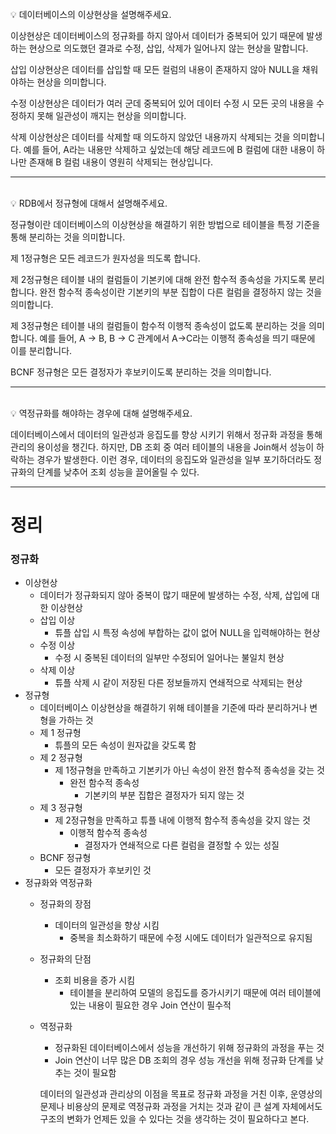 <br>
💡 데이터베이스의 이상현상을 설명해주세요.

이상현상은 데이터베이스의 정규화를 하지 않아서 데이터가 중복되어 있기 때문에 발생하는 현상으로 의도했던 결과로 수정, 삽입, 삭제가 일어나지 않는 현상을 말합니다.

삽입 이상현상은 데이터를 삽입할 때 모든 컬럼의 내용이 존재하지 않아 NULL을 채워야하는 현상을 의미합니다.

수정 이상현상은 데이터가 여러 군데 중복되어 있어 데이터 수정 시 모든 곳의 내용을 수정하지 못해 일관성이 깨지는 현상을 의미합니다.

삭제 이상현상은 데이터를 삭제할 때 의도하지 않았던 내용까지 삭제되는 것을 의미합니다. 예를 들어, A라는 내용만 삭제하고 싶었는데 해당 레코드에 B 컬럼에 대한 내용이 하나만 존재해 B 컬럼 내용이 영원히 삭제되는 현상입니다.

---
<br>
💡 RDB에서 정규형에 대해서 설명해주세요.

정규형이란 데이터베이스의 이상현상을 해결하기 위한 방법으로 테이블을 특정 기준을 통해 분리하는 것을 의미합니다.

제 1정규형은 모든 레코드가 원자성을 띄도록 합니다.

제 2정규형은 테이블 내의 컬럼들이 기본키에 대해 완전 함수적 종속성을 가지도록 분리합니다. 완전 함수적 종속성이란 기본키의 부분 집합이 다른 컬럼을 결정하지 않는 것을 의미합니다.

제 3정규형은 테이블 내의 컬럼들이 함수적 이행적 종속성이 없도록 분리하는 것을 의미합니다. 예를 들어, A → B, B → C 관계에서 A→C라는 이행적 종속성을 띄기 때문에 이를 분리합니다.

BCNF 정규형은 모든 결정자가 후보키이도록 분리하는 것을 의미합니다.

---
<br>
💡 역정규화를 해야하는 경우에 대해 설명해주세요.

데이터베이스에서 데이터의 일관성과 응집도를 향상 시키기 위해서 정규화 과정을 통해 관리의 용이성을 챙긴다. 하지만, DB 조회 중 여러 테이블의 내용을 Join해서 성능이 하락하는 경우가 발생한다. 이런 경우, 데이터의 응집도와 일관성을 일부 포기하더라도 정규화의 단계를 낮추어 조회 성능을 끌어올릴 수 있다.

---

# 정리

### 정규화

- 이상현상
    - 데이터가 정규화되지 않아 중복이 많기 때문에 발생하는 수정, 삭제, 삽입에 대한 이상현상
    - 삽입 이상
        - 튜플 삽입 시 특정 속성에 부합하는 값이 없어 NULL을 입력해야하는 현상
    - 수정 이상
        - 수정 시 중복된 데이터의 일부만 수정되어 일어나는 불일치 현상
    - 삭제 이상
        - 튜플 삭제 시 같이 저장된 다른 정보들까지 연쇄적으로 삭제되는 현상
- 정규형
    - 데이터베이스 이상현상을 해결하기 위해 테이블을 기준에 따라 분리하거나 변형을 가하는 것
    - 제 1 정규형
        - 튜플의 모든 속성이 원자값을 갖도록 함
    - 제 2 정규형
        - 제 1정규형을 만족하고 기본키가 아닌 속성이 완전 함수적 종속성을 갖는 것
            - 완전 함수적 종속성
                - 기본키의 부분 집합은 결정자가 되지 않는 것
    - 제 3 정규형
        - 제 2정규형을 만족하고 튜플 내에 이행적 함수적 종속성을 갖지 않는 것
            - 이행적 함수적 종속성
                - 결정자가 연쇄적으로 다른 컬럼을 결정할 수 있는 성질
    - BCNF 정규형
        - 모든 결정자가 후보키인 것
- 정규화와 역정규화
    - 정규화의 장점
        - 데이터의 일관성을 향상 시킴
            - 중복을 최소화하기 때문에 수정 시에도 데이터가 일관적으로 유지됨
    - 정규화의 단점
        - 조회 비용을 증가 시킴
            - 테이블을 분리하여 모델의 응집도를 증가시키기 때문에 여러 테이블에 있는 내용이 필요한 경우 Join 연산이 필수적
    - 역정규화
        - 정규화된 데이터베이스에서 성능을 개선하기 위해 정규화의 과정을 푸는 것
        - Join 연산이 너무 많은 DB 조회의 경우 성능 개선을 위해 정규화 단계를 낮추는 것이 필요함
        
        데이터의 일관성과 관리상의 이점을 목표로 정규화 과정을 거친 이후, 운영상의 문제나 비용상의 문제로 역정규화 과정을 거치는 것과 같이 큰 설계 자체에서도 구조의 변화가 언제든 있을 수 있다는 것을 생각하는 것이 필요하다고 본다.